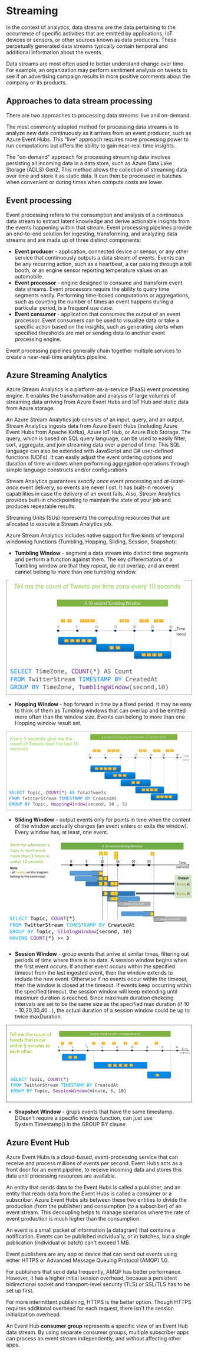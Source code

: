 # Streaming

In the context of analytics, data streams are the data pertaining to the occurrence of specific activities that are emitted by applications, IoT devices or sensors, or other sources known as data producers. These perpetually generated data streams typically contain temporal and additional information about the events.

Data streams are most often used to better understand change over time. For example, an organization may perform sentiment analysis on tweets to see if an advertising campaign results in more positive comments about the company or its products.

## Approaches to data stream processing

There are two approaches to processing data streams: live and on-demand.

The most commonly adopted method for processing data streams is to analyze new data continuously as it arrives from an event producer, such as Azure Event Hubs. This "live" approach requires more processing power to run computations but offers the ability to gain near-real-time insights. 

The "on-demand" approach for processing streaming data involves persisting all incoming data in a data store, such as Azure Data Lake Storage (ADLS) Gen2. This method allows the collection of streaming data over time and store it as static data. It can then be processed in batches when convenient or during times when compute costs are lower.

## Event processing

Event processing refers to the consumption and analysis of a continuous data stream to extract latent knowledge and derive actionable insights from the events happening within that stream. Event processing pipelines provide an end-to-end solution for ingesting, transforming, and analyzing data streams and are made up of three distinct components:

- **Event producer** - application, connected device or sensor, or any other service that continuously outputs a data stream of events. Events can be any recurring action, such as a heartbeat, a car passing through a toll booth, or an engine sensor reporting temperature values on an automobile.
- **Event processor** - engine designed to consume and transform event data streams. Event processors require the ability to query time segments easily. Performing time-boxed computations or aggregations, such as counting the number of times an event happens during a particular period, is a frequent use case. 
- **Event consumer** -  application that consumes the output of an event processor. Event consumers can be used to visualize data or take a specific action based on the insights, such as generating alerts when specified thresholds are met or sending data to another event processing engine.

Event processing pipelines generally chain together multiple services to create a near-real-time analytics pipeline. 

## Azure Streaming Analytics

Azure Stream Analytics is a platform-as-a-service (PaaS) event processing engine. It enables the transformation and analysis of large volumes of streaming data arriving from Azure Event Hubs and IoT Hub and static data from Azure storage. 

An Azure Stream Analytics job consists of an input, query, and an output. Stream Analytics ingests data from Azure Event Hubs (including Azure Event Hubs from Apache Kafka), Azure IoT Hub, or Azure Blob Storage. The query, which is based on SQL query language, can be used to easily filter, sort, aggregate, and join streaming data over a period of time. This SQL language can also be extended with JavaScript and C# user-defined functions (UDFs). It can easily adjust the event ordering options and duration of time windows when performing aggregation operations through simple language constructs and/or configurations

Stream Analytics guarantees *exactly once* event processing and *at-least-once* event delivery, so events are never l
ost. It has built-in recovery capabilities in case the delivery of an event fails. Also, Stream Analytics provides built-in checkpointing to maintain the state of your job and produces repeatable results.

Streaming Units (SUs) represents the computing resources that are allocated to execute a Stream Analytics job.

Azure Stream Analytics includes native support for five kinds of temporal windowing functions (Tumbling, Hopping, Sliding, Session, Snapshot):

- **Tumbling Window** - segment a data stream into distinct time segments and perform a function against them. The key differentiators of a Tumbling window are that they repeat, do not overlap, and an event cannot belong to more than one tumbling window.

![Tumbling Window](images/TumblingWindow.png)

- **Hopping Window** - hop forward in time by a fixed period. It may be easy to think of them as Tumbling windows that can overlap and be emitted more often than the window size. Events can belong to more than one Hopping window result set. 

![Hopping Window](images/HoppingWindow.png)  

- **Sliding Window** - output events only for points in time when the content of the window acctually changes (an event enters or exits the window). Every window has, at least, one event.

![Sliding Window](images/SlidingWindow.png)  

- **Session Window** - group events that arrive at similar times, filtering out periods of time where there is no data. A session window begins when the first event occurs. If another event occurs within the specified timeout from the last ingested event, then the window extends to include the new event. Otherwise if no events occur within the timeout, then the window is closed at the timeout. If events keep occurring within the specified timeout, the session window will keep extending until maximum duration is reached. Since maximum duration chekcing intervals are set to be the same size as the specified max duration (if 10 - 10,20,30,40...), the actual duration of a session window could be up to twice maxDuration.

![Session Window](images/SessionWindow.png)  

- **Snapshot Window** - grups events that have the same timestamp. DOesn't require a specific window function, can just use System.Timestamp() in the GROUP BY clause.


## Azure Event Hub

Azure Event Hubs is a cloud-based, event-processing service that can receive and process millions of events per second. Event Hubs acts as a front door for an event pipeline, to receive incoming data and stores this data until processing resources are available.

An entity that sends data to the Event Hubs is called a publisher, and an entity that reads data from the Event Hubs is called a consumer or a subscriber. Azure Event Hubs sits between these two entities to divide the production (from the publisher) and consumption (to a subscriber) of an event stream. This decoupling helps to manage scenarios where the rate of event production is much higher than the consumption. 

An event is a small packet of information (a datagram) that contains a notification. Events can be published individually, or in batches, but a single publication (individual or batch) can't exceed 1 MB.

Event publishers are any app or device that can send out events using either HTTPS or Advanced Message Queuing Protocol (AMQP) 1.0.

For publishers that send data frequently, AMQP has better performance. However, it has a higher initial session overhead, because a persistent bidirectional socket and transport-level security (TLS) or SSL/TLS has to be set up first.

For more intermittent publishing, HTTPS is the better option. Though HTTPS requires additional overhead for each request, there isn't the session initialization overhead.

An Event Hub **consumer group** represents a specific view of an Event Hub data stream. By using separate consumer groups, multiple subscriber apps can process an event stream independently, and without affecting other apps. 